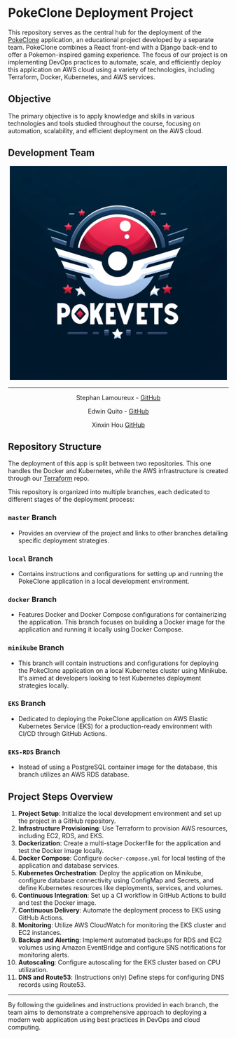 # PokeClone Deployment Project

This repository serves as the central hub for the deployment of the [PokeClone](https://github.com/phubui1996/pokeclone) application, an educational project developed by a separate team. PokeClone combines a React front-end with a Django back-end to offer a Pokemon-inspired gaming experience. The focus of our project is on implementing DevOps practices to automate, scale, and efficiently deploy this application on AWS cloud using a variety of technologies, including Terraform, Docker, Kubernetes, and AWS services.

## Objective

The primary objective is to apply knowledge and skills in various technologies and tools studied throughout the course, focusing on automation, scalability, and efficient deployment on the AWS cloud.

## Development Team
<div align="center">
<img src="./images/pokevets.png">
<hr>

Stephan Lamoureux - [GitHub](https://www.github.com/stephanlamoureux)

Edwin Quito - [GitHub](https://github.com/epquito)

Xinxin Hou [GitHub](https://github.com/hxin1123)

</div>

## Repository Structure

The deployment of this app is split between two repositories. This one handles the Docker and Kubernetes, while the AWS infrastructure is created through our [Terraform](https://github.com/epquito/terraform-pokeclone) repo.

This repository is organized into multiple branches, each dedicated to different stages of the deployment process:

### `master` Branch

- Provides an overview of the project and links to other branches detailing specific deployment strategies.

### `local` Branch

- Contains instructions and configurations for setting up and running the PokeClone application in a local development environment.

### `docker` Branch

- Features Docker and Docker Compose configurations for containerizing the application. This branch focuses on building a Docker image for the application and running it locally using Docker Compose.

### `minikube` Branch

- This branch will contain instructions and configurations for deploying the PokeClone application on a local Kubernetes cluster using Minikube. It's aimed at developers looking to test Kubernetes deployment strategies locally.

### `EKS` Branch

- Dedicated to deploying the PokeClone application on AWS Elastic Kubernetes Service (EKS) for a production-ready environment with CI/CD through GitHub Actions.

### `EKS-RDS` Branch

- Instead of using a PostgreSQL container image for the database, this branch utilizes an AWS RDS database.

## Project Steps Overview

1. **Project Setup**: Initialize the local development environment and set up the project in a GitHub repository.
2. **Infrastructure Provisioning**: Use Terraform to provision AWS resources, including EC2, RDS, and EKS.
3. **Dockerization**: Create a multi-stage Dockerfile for the application and test the Docker image locally.
4. **Docker Compose**: Configure `docker-compose.yml` for local testing of the application and database services.
5. **Kubernetes Orchestration**: Deploy the application on Minikube, configure database connectivity using ConfigMap and Secrets, and define Kubernetes resources like deployments, services, and volumes.
6. **Continuous Integration**: Set up a CI workflow in GitHub Actions to build and test the Docker image.
7. **Continuous Delivery**: Automate the deployment process to EKS using GitHub Actions.
8. **Monitoring**: Utilize AWS CloudWatch for monitoring the EKS cluster and EC2 instances.
9. **Backup and Alerting**: Implement automated backups for RDS and EC2 volumes using Amazon EventBridge and configure SNS notifications for monitoring alerts.
10. **Autoscaling**: Configure autoscaling for the EKS cluster based on CPU utilization.
11. **DNS and Route53**: (Instructions only) Define steps for configuring DNS records using Route53.

<hr>
By following the guidelines and instructions provided in each branch, the team aims to demonstrate a comprehensive approach to deploying a modern web application using best practices in DevOps and cloud computing.
